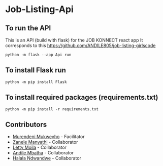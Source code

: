 # Job-Listing-Api

## To run the API

This is an API (build with flask) for the JOB KONNECT react app
It corresponds to this https://github.com/ANDILE805/job-listing-girlscode

```python -m flask --app Api run```

## To install Flask run

```python -m pip install Flask```

## To install required packages (requirements.txt)

```python -m pip install -r requirements.txt```

## Contributors
- [Murendeni Mukwevho](https://github.com/mukwevhom) - Facilitator
- [Zanele Manyathi](https://github.com/zmanyath) - Collaborator
- [Letty Moila](https://github.com/LettyMoila) - Collaborator
- [Andile Mbatha](https://github.com/ANDILE805) - Collaborator
- [Halala Ndwandwe](https://github.com/HalalaNdwandwe) - Collaborator

